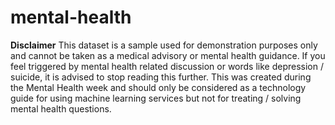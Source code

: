 # mental-health

**Disclaimer**
This dataset is a sample used for demonstration purposes only and cannot be taken as a medical advisory or mental health guidance. 
If you feel triggered by mental health related discussion or words like depression / suicide, it is advised to stop reading this further. 
This was created during the Mental Health week and should only be considered as a technology guide for using machine learning services 
but not for treating / solving mental health questions. 
